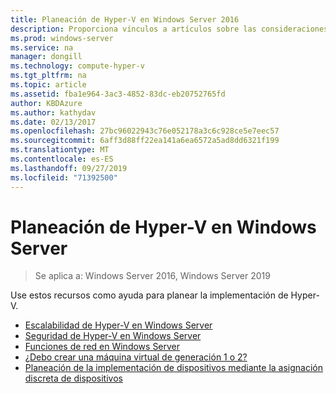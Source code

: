 ```yaml
---
title: Planeación de Hyper-V en Windows Server 2016
description: Proporciona vínculos a artículos sobre las consideraciones de planeación de Hyper-V
ms.prod: windows-server
ms.service: na
manager: dongill
ms.technology: compute-hyper-v
ms.tgt_pltfrm: na
ms.topic: article
ms.assetid: fba1e964-3ac3-4852-83dc-eb20752765fd
author: KBDAzure
ms.author: kathydav
ms.date: 02/13/2017
ms.openlocfilehash: 27bc96022943c76e052178a3c6c928ce5e7eec57
ms.sourcegitcommit: 6aff3d88ff22ea141a6ea6572a5ad8dd6321f199
ms.translationtype: MT
ms.contentlocale: es-ES
ms.lasthandoff: 09/27/2019
ms.locfileid: "71392500"
---
```

# <a name="plan-for-hyper-v-on-windows-server"></a>Planeación de Hyper-V en Windows Server

>Se aplica a: Windows Server 2016, Windows Server 2019

Use estos recursos como ayuda para planear la implementación de Hyper-V.
   
-  [Escalabilidad de Hyper-V en Windows Server](plan-hyper-v-scalability-in-windows-server.md)  
-  [Seguridad de Hyper-V en Windows Server](plan-hyper-v-security-in-windows-server.md)
-  [Funciones de red en Windows Server](plan-hyper-v-networking-in-windows-server.md) 
-  [¿Debo crear una máquina virtual de generación 1 o 2?](Should-I-create-a-generation-1-or-2-virtual-machine-in-Hyper-V.md)
- [Planeación de la implementación de dispositivos mediante la asignación discreta de dispositivos](plan-for-deploying-devices-using-discrete-device-assignment.md)
  


